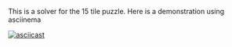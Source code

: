 This is a solver for the 15 tile puzzle. Here is a demonstration using asciinema   

[![asciicast](https://asciinema.org/a/uRFo9U2PRScoWN8a1V8TAa1bX.png)](https://asciinema.org/a/uRFo9U2PRScoWN8a1V8TAa1bX)

